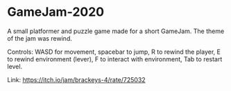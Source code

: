 # GameJam-2020

A small platformer and puzzle game made for a short GameJam.
The theme of the jam was rewind.

Controls:
WASD for movement, 
spacebar to jump, 
R to rewind the player, 
E to rewind environment (lever), 
F to interact with environment, 
Tab to restart level.

Link:
https://itch.io/jam/brackeys-4/rate/725032
